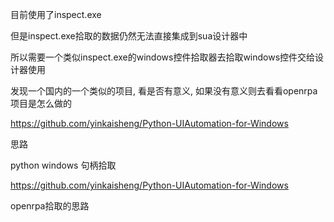 目前使用了inspect.exe

但是inspect.exe拾取的数据仍然无法直接集成到sua设计器中

所以需要一个类似inspect.exe的windows控件拾取器去拾取windows控件交给设计器使用

发现一个国内的一个类似的项目, 看是否有意义, 如果没有意义则去看看openrpa项目是怎么做的

https://github.com/yinkaisheng/Python-UIAutomation-for-Windows





思路

python windows 句柄拾取

https://github.com/yinkaisheng/Python-UIAutomation-for-Windows

openrpa拾取的思路